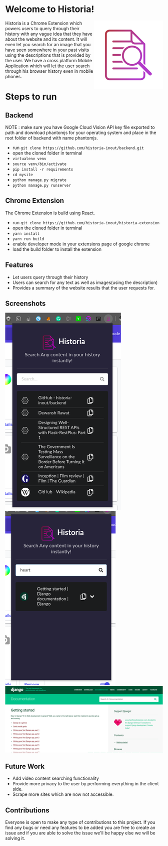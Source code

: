 # Welcome to Historia!

<div class="logos"><img src="./extension/logo/profile.png" width="220px" align="right"></div>
Historia is a Chrome Extension which powers users to query through their history with any vague idea that they have about the website and its content. It will even let you search for an image that you have seen somewhere in your past visits using the descriptions that is provided by the user. We have a cross platform Mobile Application which will let the user search through his browser history even in mobile phones.


# Steps to run

## Backend
NOTE : make sure you have Google Cloud Vision API key file exported to path and download phantomjs for your operating system and place in the root folder of backend with name phantomjs.
*   run `git clone https://github.com/historia-inout/backend.git`
*   open the cloned folder in terminal
*  `virtualenv venv`
*  `source venv/bin/activate `
*  `pip install -r requirements `
*  `cd mysite`
*  `python manage.py migrate `
*  `python manage.py runserver`

## Chrome Extension
The Chrome Extension is build using React.
 * run `git clone https://github.com/historia-inout/historia-extension` 
 * open the cloned folder in terminal 
 *  `yarn install`
 *  `yarn run build` 
 * enable developer mode in your extensions page of google chrome
 * load the build folder to install the extension

## Features
* Let users query through their history
* Users can search for any text as well as images(using the description)
* Provides a summary of the website results that the user requests for.

## Screenshots

<div class="logos"><img src="./Screenshots/1.png"></div>


<div class="logos"><img src="./Screenshots/2.png"></div>

<div class="logos"><img src="./Screenshots/3.png"></div>

## Future Work
* Add video content searching functionality
* Provide more privacy to the user by performing everything in the client side.
* Scrape more sites which are now not accessible.

## Contributions
Everyone is open to make any type of contributions to this project. If you find any bugs or need any features to be added you are free to create an issue and if you are able to solve the issue we'll be happy else we will be solving it.
